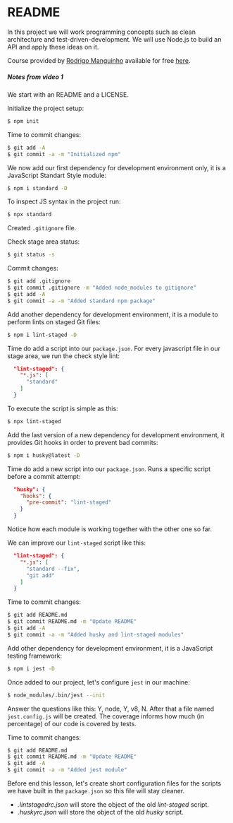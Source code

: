 # README

In this project we will work programming concepts such as clean architecture and test-driven-development. We will use Node.js to build an API and apply these ideas on it.

Course provided by [Rodrigo Manguinho](https://www.linkedin.com/in/rmanguinho/) available for free [here](https://www.youtube.com/playlist?list=PL9aKtVrF05DyEwK5kdvzrYXFdpZfj1dsG).

##### Notes from video 1

We start with an README and a LICENSE.

Initialize the project setup:

```bash
$ npm init
```

Time to commit changes:

```bash
$ git add -A
$ git commit -a -m "Initialized npm"
```

We now add our first dependency for development environment only, it is a JavaScript Standart Style module:

```bash
$ npm i standard -D
```

To inspect JS syntax in the project run:

```javascript
$ npx standard
```

Created `.gitignore` file.

Check stage area status:

```bash
$ git status -s
```

Commit changes:

```bash
$ git add .gitignore
$ git commit .gitignore -m "Added node_modules to gitignore"
$ git add -A
$ git commit -a -m "Added standard npm package"
```

Add another dependency for development environment, it is a module to perform lints on staged Git files:

```bash
$ npm i lint-staged -D
```

Time do add a script into our `package.json`. For every javascript file in our stage area, we run the check style lint:

```json
  "lint-staged": {
    "*.js": [
      "standard"
    ]
  }
```

To execute the script is simple as this:

```bash
$ npx lint-staged
```

Add the last version of a new dependency for development environment, it provides Git hooks in order to prevent bad commits:

```bash
$ npm i husky@latest -D
```

Time do add a new script into our `package.json`. Runs a specific script before a commit attempt:

```json
  "husky": {
    "hooks": {
      "pre-commit": "lint-staged"
    }
  }
```

Notice how each module is working together with the other one so far.

We can improve our `lint-staged` script like this:

```json
  "lint-staged": {
    "*.js": [
      "standard --fix",
      "git add"
    ]
  }
```

Time to commit changes:

```bash
$ git add README.md
$ git commit README.md -m "Update README"
$ git add -A
$ git commit -a -m "Added husky and lint-staged modules"
```

Add other dependency for development environment, it is a JavaScript testing framework:

```bash
$ npm i jest -D
```

Once added to our project, let's configure `jest` in our machine:

```bash
$ node_modules/.bin/jest --init
```

Answer the questions like this: Y, node, Y, v8, N. After that a file named `jest.config.js` will be created. The coverage informs how much (in percentage) of our code is covered by tests.

Time to commit changes:

```bash
$ git add README.md
$ git commit README.md -m "Update README"
$ git add -A
$ git commit -a -m "Added jest module"
```

Before end this lesson, let's create short configuration files for the scripts we have built in the `package.json` so this file will stay cleaner.

- *.lintstagedrc.json* will store the object of the old *lint-staged* script.
- *.huskyrc.json* will store the object of the old *husky* script.

